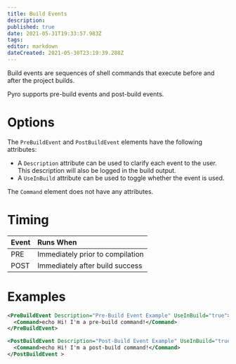 ```yaml
---
title: Build Events
description: 
published: true
date: 2021-05-31T19:33:57.983Z
tags: 
editor: markdown
dateCreated: 2021-05-30T23:19:39.288Z
---
```


Build events are sequences of shell commands that execute before and after the project builds.

Pyro supports pre-build events and post-build events.


# Options

The `PreBuildEvent` and `PostBuildEvent` elements have the following attributes:

- A `Description` attribute can be used to clarify each event to the user. This description will also be logged in the build output.
- A `UseInBuild` attribute can be used to toggle whether the event is used.

The `Command` element does not have any attributes.


# Timing

Event | Runs When
:--- | :---
PRE | Immediately prior to compilation
POST | Immediately after build success


# Examples

```xml
<PreBuildEvent Description="Pre-Build Event Example" UseInBuild="true">
  <Command>echo Hi! I'm a pre-build command!</Command>
</PreBuildEvent>
```

```xml
<PostBuildEvent Description="Post-Build Event Example" UseInBuild="true">
  <Command>echo Hi! I'm a post-build command!</Command>
</PostBuildEvent >
```

